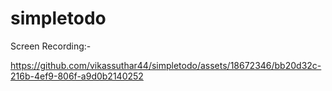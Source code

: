 # simpletodo

Screen Recording:- 

https://github.com/vikassuthar44/simpletodo/assets/18672346/bb20d32c-216b-4ef9-806f-a9d0b2140252
